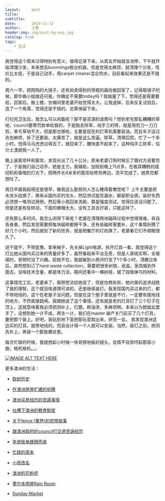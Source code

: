 ```yaml
---
layout:     post
title:      
subtitle:   
date:       2019-11-12
author:     土猪
header-img: img/post-bg-map.jpg
catalog: true
tags:
    - 生活
---
```


我觉得这个周末过得特别有意义，值得记录下来。从周五开始就没消停，下午就开始清理沙发，本来想去bunnnings租台机器，但是觉得太麻烦，就清理个沙发，性价比太低，于是自己动手，用carpet cleaner混合热水，目前看起来效果还是不错的。



周六一早，把网购的大镜子，还有拍卖得到的带框的画给搬回家了，记得取镜子时候，那华裔小姑娘还问我，你确定不需要trolley吗？我掂量了下，觉得还是需要要给，回家后，搬上楼，衣帽间里老婆开始觉得太大，让我退掉，后来反复试验后，选了一个角落，觉得还是不错的，总算保留下来。



打扫完卫生后，我怎么可以闲着呢？那不是资源的浪费吗？想到老宅那乱糟糟的草地，council要寄罚款单给我的，于是跑去除草，纯手工的呀，就是用剪刀一刀刀剪，幸亏草地不大，但是那也够呛，主要是现在的打草机需要装油，而且车子运过去也麻烦，拆了还要装，太痛苦了，就是这么苦逼。除草，清理后院，忙了一个多小时，觉得马马虎虎过得去了，就回来了，腰快直不起来了，这种纯手工除草，估计土澳就我一人了。



晚上装窗帘杆和窗帘，发现长出了几十公分，原来老婆订购时候忘了跟对方说要剪了，于是我们自己动手，她是主力，我辅助，加班到晚上11点多，在极其糟糕的缝纫机和昏暗的灯光下，把两件长4米多的窗帘给修剪拷边，烫平完成了，她弄完都想吐了。



周日早晨我起得还是很早，像我这么勤劳的人怎么睡得着懒觉呢？ 上午主要是把水龙头给换了，换来从国内买的龙头，然后测试是否漏水，都是职业病，装好东西必须想一堆测试用例，然后等小孩回来洗碗，算是强度测试，觉得应该没问题了。但是还是有些转动，下面的螺帽太大，没有工具去拧紧，只能这样了。



还有那么多时间，我怎么闲得下来呢？老婆在清理两块磁砖过程中觉得很难，哥自告奋勇，然后发现需要把每块磁砖都擦干净，还有些磁砖需要补，这个事情折腾了好几个小时。然后接到了新的任务，就是把餐厅的灯给换了，老婆看它们不顺眼很久了。



说干就干，不带犹豫，拿来梯子，先关掉Light电源，拆开灯具一看，我觉得这个灯比她从国内买过来的质量好多了，虽然看起来平淡无奇，但是人家结实啊，全玻璃的，哥顿时没了兴趣。趁她不在，我就躲到小房间打坐了1个多小时，清醒过来后，突然想到订了hard waste collection，需要把很多树枝，纸盒，家具搬到外面去。没啥技术含量，都是体力活，期间还看中一棵树枝，锯了段做弹弓的材料。



这事情完工后，老婆来了，我把想法给她说了，但是协商失败，她对美的追求战胜了我的理智，这个就没啥道理可讲的。还是继续装灯。我发现国内买过来的灯，都不带地线的，这个在老屋子没问题，但是在这个屋子里就是不行，一定要有接地线的地方，不然直接跳闸。我跟她说了这个事情，还有就是老的灯具钉了三个钉子在顶上，这就意味着我必须把洞补上，打磨，刷油漆，多麻烦啊。本来以为她就此罢手了，没想到她一计不成，再生一计，我们在master 破产关门前买了几个灯具，要把那个装上。好吧，我钻到地下室把那玩意取出来，研究一会。 我发现澳洲这边买的灯具，就带地线的，而且设计得一个人就可以安装。当然，装灯之前，把洞先补上，再装一个膨胀螺丝套。


每次忙碌的时候，我就想起小时候一休哥擦地板的镜头，会情不自禁哼起那首小曲，格机格机。。。

[![IMAGE ALT TEXT HERE](https://img.youtube.com/vi/m6EO4mkl6uU/0.jpg)](https://www.youtube.com/watch?v=m6EO4mkl6uU)



更多澳洲的生活：

- [砍树历史](http://livinginau.life/2019/12/29/%E7%A0%8D%E6%A0%91%E5%8E%86%E5%8F%B2/)

- [在澳洲房屋扩建的折腾](http://livinginau.life/2019/12/19/%E5%9C%A8%E6%BE%B3%E6%B4%B2%E6%88%BF%E5%B1%8B%E6%89%A9%E5%BB%BA%E7%9A%84%E6%8A%98%E8%85%BE/)

- 
  [澳洲买房经历的苦逼事情](http://livinginau.life/2019/12/18/%E6%BE%B3%E6%B4%B2%E4%B9%B0%E6%88%BF%E7%BB%8F%E5%8E%86%E7%9A%84%E8%8B%A6%E9%80%BC%E4%BA%8B%E6%83%85/)

- 
  [吐槽下澳洲的教育制度](http://livinginau.life/2019/12/13/%E5%90%90%E6%A7%BD%E6%BE%B3%E6%B4%B2%E6%95%99%E8%82%B2%E5%88%B6%E5%BA%A6/)

- [关于fence (篱笆)的悲惨故事](http://livinginau.life/2019/12/01/%E5%85%B3%E4%BA%8Efence%E7%9A%84%E6%82%B2%E6%83%A8%E6%95%85%E4%BA%8B/)

- [跟澳洲政府的council打交道苦逼经历](http://livinginau.life/2019/11/29/%E8%B7%9F%E6%BE%B3%E6%B4%B2%E6%94%BF%E5%BA%9C%E7%9A%84council%E6%89%93%E4%BA%A4%E9%81%93%E8%8B%A6%E9%80%BC%E7%BB%8F%E5%8E%86/)

- [年底账单蜂拥而来](http://livinginau.life/2019/11/29/%E8%B4%A6%E5%8D%95%E8%9C%82%E6%8B%A5%E8%80%8C%E6%9D%A5/)

- [忙碌的周末](http://livinginau.life/2019/11/12/%E5%BF%99%E7%A2%8C%E7%9A%84%E5%91%A8%E6%9C%AB/)

- [小孩改名](http://livinginau.life/2019/11/10/%E5%B0%8F%E5%AD%A9%E6%94%B9%E5%90%8D/)

- [澳洲的花粉症](http://livinginau.life/2018/08/10/%E6%BE%B3%E6%B4%B2%E7%9A%84%E8%8A%B1%E7%B2%89%E7%97%87/)

- [墨尔本雨屋Rain Room](http://livinginau.life/2020/01/13/rain-room/)

- [Sunday Market](http://livinginau.life/2020/01/12/Sunday-Market/)
